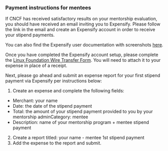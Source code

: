 ### Payment instructions for mentees

If CNCF has received satisfactory results on your mentorship evaluation, you should have received an email inviting you to Expensify. Please follow the link in the email and create an Expensify account in order to receive your stipend payments.

You can also find the Expensify user documentation with screenshots [here](https://docs.linuxfoundation.org/display/DOCS/Get+Reimbursed).

Once you have completed the Expensify account setup, please complete the [Linux Foundation Wire Transfer Form](https://github.com/cncf/soc/raw/master/communitybridge/payments/Linux%20Foundation%20Wire%20Transfer%20Form.pdf). You will need to attach it to your expense in place of a receipt. 

Next, please go ahead and submit an expense report for your first stipend payment via Expensify per instructions below: 

1. Create an expense and complete the following fields: 
* Merchant: your name
* Date: the date of the stipend payment
* Total: the amount of your stipend payment provided to you by your mentorship adminCategory: mentee
* Description: name of your mentorship program + mentee stipend payment
2. Create a report titled: your name - mentee 1st stipend payment
3. Add the expense to the report and submit.
